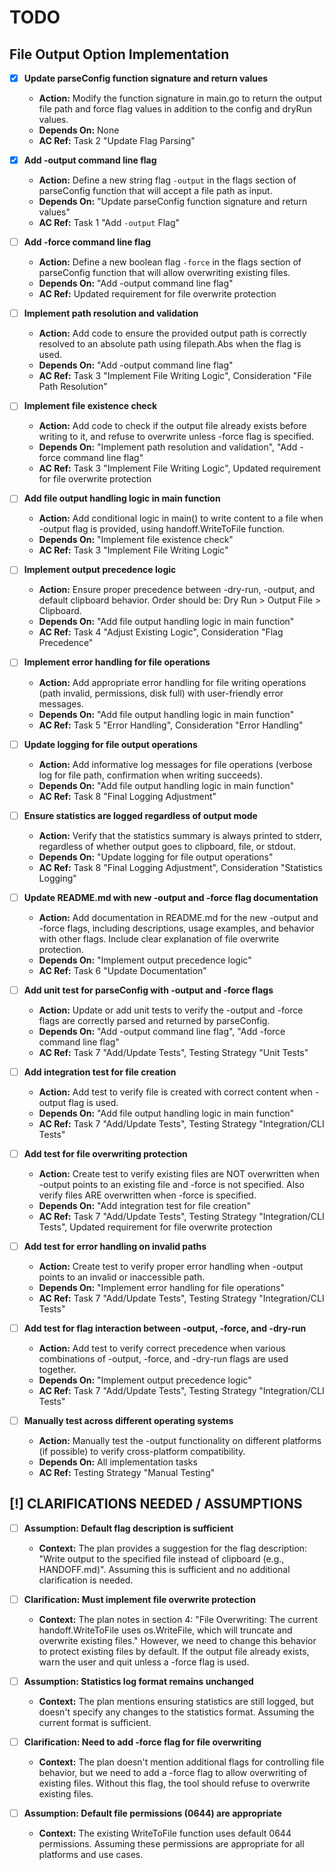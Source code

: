 # TODO

## File Output Option Implementation

- [x] **Update parseConfig function signature and return values**
  - **Action:** Modify the function signature in main.go to return the output file path and force flag values in addition to the config and dryRun values.
  - **Depends On:** None
  - **AC Ref:** Task 2 "Update Flag Parsing"

- [x] **Add -output command line flag**
  - **Action:** Define a new string flag `-output` in the flags section of parseConfig function that will accept a file path as input.
  - **Depends On:** "Update parseConfig function signature and return values"
  - **AC Ref:** Task 1 "Add `-output` Flag"

- [ ] **Add -force command line flag**
  - **Action:** Define a new boolean flag `-force` in the flags section of parseConfig function that will allow overwriting existing files.
  - **Depends On:** "Add -output command line flag"
  - **AC Ref:** Updated requirement for file overwrite protection

- [ ] **Implement path resolution and validation**
  - **Action:** Add code to ensure the provided output path is correctly resolved to an absolute path using filepath.Abs when the flag is used.
  - **Depends On:** "Add -output command line flag"
  - **AC Ref:** Task 3 "Implement File Writing Logic", Consideration "File Path Resolution"

- [ ] **Implement file existence check**
  - **Action:** Add code to check if the output file already exists before writing to it, and refuse to overwrite unless -force flag is specified.
  - **Depends On:** "Implement path resolution and validation", "Add -force command line flag"
  - **AC Ref:** Task 3 "Implement File Writing Logic", Updated requirement for file overwrite protection

- [ ] **Add file output handling logic in main function**
  - **Action:** Add conditional logic in main() to write content to a file when -output flag is provided, using handoff.WriteToFile function.
  - **Depends On:** "Implement file existence check"
  - **AC Ref:** Task 3 "Implement File Writing Logic"

- [ ] **Implement output precedence logic**
  - **Action:** Ensure proper precedence between -dry-run, -output, and default clipboard behavior. Order should be: Dry Run > Output File > Clipboard.
  - **Depends On:** "Add file output handling logic in main function"
  - **AC Ref:** Task 4 "Adjust Existing Logic", Consideration "Flag Precedence"

- [ ] **Implement error handling for file operations**
  - **Action:** Add appropriate error handling for file writing operations (path invalid, permissions, disk full) with user-friendly error messages.
  - **Depends On:** "Add file output handling logic in main function"
  - **AC Ref:** Task 5 "Error Handling", Consideration "Error Handling"

- [ ] **Update logging for file output operations**
  - **Action:** Add informative log messages for file operations (verbose log for file path, confirmation when writing succeeds).
  - **Depends On:** "Add file output handling logic in main function"
  - **AC Ref:** Task 8 "Final Logging Adjustment"

- [ ] **Ensure statistics are logged regardless of output mode**
  - **Action:** Verify that the statistics summary is always printed to stderr, regardless of whether output goes to clipboard, file, or stdout.
  - **Depends On:** "Update logging for file output operations"
  - **AC Ref:** Task 8 "Final Logging Adjustment", Consideration "Statistics Logging"

- [ ] **Update README.md with new -output and -force flag documentation**
  - **Action:** Add documentation in README.md for the new -output and -force flags, including descriptions, usage examples, and behavior with other flags. Include clear explanation of file overwrite protection.
  - **Depends On:** "Implement output precedence logic"
  - **AC Ref:** Task 6 "Update Documentation"

- [ ] **Add unit test for parseConfig with -output and -force flags**
  - **Action:** Update or add unit tests to verify the -output and -force flags are correctly parsed and returned by parseConfig.
  - **Depends On:** "Add -output command line flag", "Add -force command line flag"
  - **AC Ref:** Task 7 "Add/Update Tests", Testing Strategy "Unit Tests"

- [ ] **Add integration test for file creation**
  - **Action:** Add test to verify file is created with correct content when -output flag is used.
  - **Depends On:** "Add file output handling logic in main function"
  - **AC Ref:** Task 7 "Add/Update Tests", Testing Strategy "Integration/CLI Tests"

- [ ] **Add test for file overwriting protection**
  - **Action:** Create test to verify existing files are NOT overwritten when -output points to an existing file and -force is not specified. Also verify files ARE overwritten when -force is specified.
  - **Depends On:** "Add integration test for file creation"
  - **AC Ref:** Task 7 "Add/Update Tests", Testing Strategy "Integration/CLI Tests", Updated requirement for file overwrite protection

- [ ] **Add test for error handling on invalid paths**
  - **Action:** Create test to verify proper error handling when -output points to an invalid or inaccessible path.
  - **Depends On:** "Implement error handling for file operations"
  - **AC Ref:** Task 7 "Add/Update Tests", Testing Strategy "Integration/CLI Tests"

- [ ] **Add test for flag interaction between -output, -force, and -dry-run**
  - **Action:** Add test to verify correct precedence when various combinations of -output, -force, and -dry-run flags are used together.
  - **Depends On:** "Implement output precedence logic"
  - **AC Ref:** Task 7 "Add/Update Tests", Testing Strategy "Integration/CLI Tests"

- [ ] **Manually test across different operating systems**
  - **Action:** Manually test the -output functionality on different platforms (if possible) to verify cross-platform compatibility.
  - **Depends On:** All implementation tasks
  - **AC Ref:** Testing Strategy "Manual Testing"

## [!] CLARIFICATIONS NEEDED / ASSUMPTIONS

- [ ] **Assumption: Default flag description is sufficient**
  - **Context:** The plan provides a suggestion for the flag description: "Write output to the specified file instead of clipboard (e.g., HANDOFF.md)". Assuming this is sufficient and no additional clarification is needed.

- [ ] **Clarification: Must implement file overwrite protection**
  - **Context:** The plan notes in section 4: "File Overwriting: The current handoff.WriteToFile uses os.WriteFile, which will truncate and overwrite existing files." However, we need to change this behavior to protect existing files by default. If the output file already exists, warn the user and quit unless a -force flag is used.

- [ ] **Assumption: Statistics log format remains unchanged**
  - **Context:** The plan mentions ensuring statistics are still logged, but doesn't specify any changes to the statistics format. Assuming the current format is sufficient.

- [ ] **Clarification: Need to add -force flag for file overwriting**
  - **Context:** The plan doesn't mention additional flags for controlling file behavior, but we need to add a -force flag to allow overwriting of existing files. Without this flag, the tool should refuse to overwrite existing files.

- [ ] **Assumption: Default file permissions (0644) are appropriate**
  - **Context:** The existing WriteToFile function uses default 0644 permissions. Assuming these permissions are appropriate for all platforms and use cases.